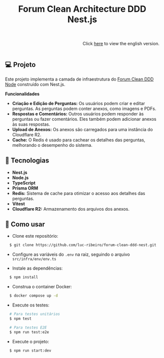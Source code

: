 <h1 align="center">
Forum Clean Architecture DDD Nest.js
<br>
<br>
</h1>

<div align="right">
    Click <a href="https://github.com/luc-ribeiro/forum-clean-ddd-nest/blob/main/README.md">here</a> to view the english version.
</div>
<br>

## 💻 Projeto

Este projeto implementa a camada de infraestrutura do [Forum Clean DDD Node](https://github.com/luc-ribeiro/forum-clean-ddd-node) construído com Nest.js.

**Funcionalidades**

- **Criação e Edição de Perguntas:** Os usuários podem criar e editar perguntas. As perguntas podem conter anexos, como imagens e PDFs.
- **Respostas e Comentários:** Outros usuários podem responder às perguntas ou fazer comentários. Eles também podem adicionar anexos às suas respostas.
- **Upload de Anexos:** Os anexos são carregados para uma instância do Cloudflare R2.
- **Cache:** O Redis é usado para cachear os detalhes das perguntas, melhorando o desempenho do sistema.

## 🚀 Tecnologias

- **Nest.js**
- **Node.js**
- **TypeScript**
- **Prisma ORM**
- **Redis:** Sistema de cache para otimizar o acesso aos detalhes das perguntas.
- **Vitest**
- **Cloudflare R2:** Armazenamento dos arquivos dos anexos.

## :page_facing_up: Como usar

- Clone este repositório:

```sh
  $ git clone https://github.com/luc-ribeiro/forum-clean-ddd-nest.git
```

- Configure as variáveis do ```.env``` na raiz, seguindo o arquivo ```src/infra/env/env.ts```

- Instale as dependências:

```sh
  $ npm install
```

- Construa o container Docker:

```sh
  $ docker compose up -d
```

- Execute os testes:

```sh
  # Para testes unitários
  $ npm test

  # Para testes E2E
  $ npm run test:e2e
```

- Execute o projeto:

```sh
  $ npm run start:dev
```
